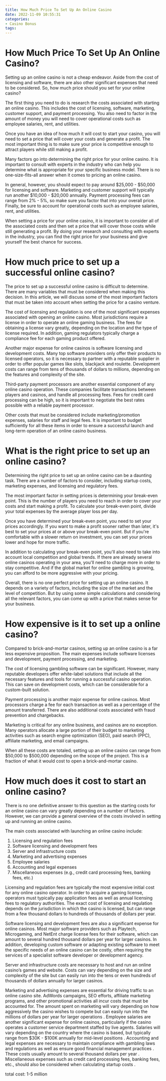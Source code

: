 ```yaml
---
title: How Much Price To Set Up An Online Casino
date: 2022-11-09 10:55:31
categories:
- Casino Bonus
tags:
---
```



#  How Much Price To Set Up An Online Casino?

Setting up an online casino is not a cheap endeavor. Aside from the cost of licensing and software, there are also other significant expenses that need to be considered. So, how much price should you set for your online casino?

The first thing you need to do is research the costs associated with starting an online casino. This includes the cost of licensing, software, marketing, customer support, and payment processing. You also need to factor in the amount of money you will need to cover operational costs such as employee salaries, rent, and utilities.

Once you have an idea of how much it will cost to start your casino, you will need to set a price that will cover your costs and generate a profit. The most important thing is to make sure your price is competitive enough to attract players while still making a profit.

Many factors go into determining the right price for your online casino. It is important to consult with experts in the industry who can help you determine what is appropriate for your specific business model. There is no one-size-fits-all answer when it comes to pricing an online casino.

In general, however, you should expect to pay around $25,000 - $50,000 for licensing and software. Marketing and customer support will typically run another $10,000 - $20,000 annually. Payment processing fees can range from 2% - 5%, so make sure you factor that into your overall price. Finally, be sure to account for operational costs such as employee salaries, rent, and utilities.

When setting a price for your online casino, it is important to consider all of the associated costs and then set a price that will cover those costs while still generating a profit. By doing your research and consulting with experts in the industry, you can find the right price for your business and give yourself the best chance for success.

#  How much price to set up a successful online casino?

The price to set up a successful online casino is difficult to determine. There are many variables that must be considered when making this decision. In this article, we will discuss some of the most important factors that must be taken into account when setting the price for a casino venture.

The cost of licensing and regulation is one of the most significant expenses associated with opening an online casino. Most jurisdictions require a license in order to operate an online gaming business. The fees for obtaining a license vary greatly, depending on the location and the type of license required. In addition, gaming regulators typically charge a compliance fee for each gaming product offered.

Another major expense for online casinos is software licensing and development costs. Many top software providers only offer their products to licensed operators, so it is necessary to partner with a reputable supplier in order to offer popular games like slots, blackjack and roulette. Development costs can range from tens of thousands of dollars to millions, depending on the features and complexity of the site.

Third-party payment processors are another essential component of any online casino operation. These companies facilitate transactions between players and casinos, and handle all processing fees. Fees for credit card processing can be high, so it is important to negotiate the best rates possible with a reliable payment processor.

Other costs that must be considered include marketing/promotion expenses, salaries for staff and legal fees. It is important to budget sufficiently for all these items in order to ensure a successful launch and long-term operation of an online casino business.

#  What is the right price to set up an online casino?

Determining the right price to set up an online casino can be a daunting task. There are a number of factors to consider, including startup costs, marketing expenses, and licensing and regulatory fees.

The most important factor in setting prices is determining your break-even point. This is the number of players you need to reach in order to cover your costs and start making a profit. To calculate your break-even point, divide your total expenses by the average player loss per day.

Once you have determined your break-even point, you need to set your prices accordingly. If you want to make a profit sooner rather than later, it's best to set your prices at or above your break-even point. But if you're comfortable with a slower return on investment, you can set your prices lower and hope for more traffic.

In addition to calculating your break-even point, you'll also need to take into account local competition and global trends. If there are already several online casinos operating in your area, you'll need to charge more in order to stay competitive. And if the global market for online gambling is growing, you can afford to be more aggressive with your pricing.

Overall, there is no one perfect price for setting up an online casino. It depends on a variety of factors, including the size of the market and the level of competition. But by using some simple calculations and considering all the relevant factors, you can come up with a price that makes sense for your business.

#  How expensive is it to set up a online casino?

Compared to brick-and-mortar casinos, setting up an online casino is a far less expensive proposition. The main expenses include software licenses and development, payment processing, and marketing.

The cost of licensing gambling software can be significant. However, many reputable developers offer white-label solutions that include all the necessary features and tools for running a successful casino operation. This can save on development costs, which can be considerable for a custom-built solution.

Payment processing is another major expense for online casinos. Most processors charge a fee for each transaction as well as a percentage of the amount transferred. There are also additional costs associated with fraud prevention and chargebacks.

Marketing is critical for any online business, and casinos are no exception. Many operators allocate a large portion of their budget to marketing activities such as search engine optimization (SEO), paid search (PPC), affiliate marketing, and email campaigns.

When all these costs are totaled, setting up an online casino can range from $50,000 to $500,000 depending on the scope of the project. This is a fraction of what it would cost to open a brick-and-mortar casino.

#  How much does it cost to start an online casino?

There is no one definitive answer to this question as the starting costs for an online casino can vary greatly depending on a number of factors. However, we can provide a general overview of the costs involved in setting up and running an online casino.

The main costs associated with launching an online casino include:

1. Licensing and regulation fees
2. Software licensing and development fees
3. Server and infrastructure costs
4. Marketing and advertising expenses
5. Employee salaries 
6. Accounting and legal expenses
7. Miscellaneous expenses (e.g., credit card processing fees, banking fees, etc.)

Licensing and regulation fees are typically the most expensive initial cost for any online casino operator. In order to acquire a gaming license, operators must typically pay application fees as well as annual licensing fees to regulatory authorities. The exact cost of licensing and regulation depends on the jurisdiction in which the casino is licensed, but can range from a few thousand dollars to hundreds of thousands of dollars per year.

Software licensing and development fees are also a significant expense for online casinos. Most major software providers such as Playtech, Microgaming, and NetEnt charge license fees for their software, which can amount to several hundred thousand dollars per year for larger casinos. In addition, developing custom software or adapting existing software to meet the specific needs of an online casino can be costly, often requiring the services of a specialist software developer or development agency.

Server and infrastructure costs are necessary to host and run an online casino’s games and website. Costs can vary depending on the size and complexity of the site but can easily run into the tens or even hundreds of thousands of dollars annually for larger casinos.

Marketing and advertising expenses are essential for driving traffic to an online casino site. AdWords campaigns, SEO efforts, affiliate marketing programs, and other promotional activities all incur costs that must be accounted for. The amount spent on marketing will vary depending on how aggressively the casino wishes to compete but can easily run into the millions of dollars per year for larger operations .
  Employee salaries are another significant expense for online casinos, particularly if the casino operates a customer service department staffed by live agents. Salaries will vary depending on the country where the casino is based, but typically range from $30K - $100K annually for mid-level positions .   Accounting and legal expenses are necessary to maintain compliance with gambling laws and regulations as well as ensure good financial management practices . These costs usually amount to several thousand dollars per year .   Miscellaneous expenses such as credit card processing fees, banking fees, etc., should also be considered when calculating startup costs . 

 total cost: 1-5 million
